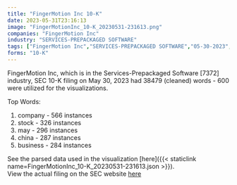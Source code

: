 ```yaml
---
title: "FingerMotion Inc 10-K"
date: 2023-05-31T23:16:13
image: "FingerMotionInc_10-K_20230531-231613.png"
companies: "FingerMotion Inc"
industry: "SERVICES-PREPACKAGED SOFTWARE"
tags: ["FingerMotion Inc","SERVICES-PREPACKAGED SOFTWARE","05-30-2023","10-K"]
forms: "10-K"
---
```

FingerMotion Inc, which is in the Services-Prepackaged Software [7372] industry, SEC 10-K filing on May 30, 2023 had 38479 (cleaned) words - 600 were utilized for the visualizations.

Top Words:
1. company - 566 instances
2. stock - 326 instances
3. may - 296 instances
4. china - 287 instances
5. business - 284 instances


See the parsed data used in the visualization [here]({{< staticlink name=FingerMotionInc_10-K_20230531-231613.json >}}).  
View the actual filing on the SEC website [here](https://www.sec.gov/Archives/edgar/data/1602409/0001520138-23-000249.txt)